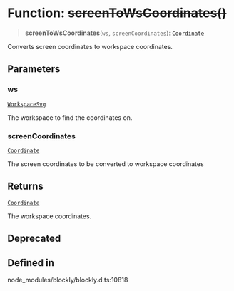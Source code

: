 # Function: ~~screenToWsCoordinates()~~

> **screenToWsCoordinates**(`ws`, `screenCoordinates`): [`Coordinate`](../classes/Coordinate.md)

Converts screen coordinates to workspace coordinates.

## Parameters

### ws

[`WorkspaceSvg`](../../classes/WorkspaceSvg.md)

The workspace to find the coordinates on.

### screenCoordinates

[`Coordinate`](../classes/Coordinate.md)

The screen coordinates to
be converted to workspace coordinates

## Returns

[`Coordinate`](../classes/Coordinate.md)

The workspace coordinates.

## Deprecated

## Defined in

node_modules/blockly/blockly.d.ts:10818
